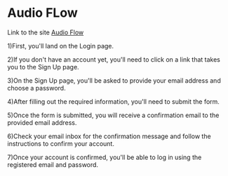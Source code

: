 
# Audio FLow 

Link to the site [Audio Flow](https://audioflow.netlify.app/) 

1)First, you'll land on the Login page.

2)If you don't have an account yet, you'll need to click on a link that takes you to the Sign Up page.

3)On the Sign Up page, you'll be asked to provide your email address and choose a password.

4)After filling out the required information, you'll need to submit the form.

5)Once the form is submitted, you will receive a confirmation email to the provided email address.

6)Check your email inbox for the confirmation message and follow the instructions to confirm your account.

7)Once your account is confirmed, you'll be able to log in using the registered email and password.

